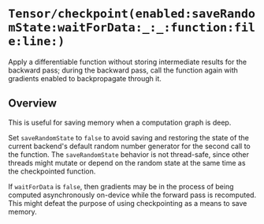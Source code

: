 # ``Tensor/checkpoint(enabled:saveRandomState:waitForData:_:_:function:file:line:)``

Apply a differentiable function without storing intermediate results for the backward pass; during the backward pass, call the function again with gradients enabled to backpropagate through it.

## Overview

This is useful for saving memory when a computation graph is deep.

Set `saveRandomState` to `false` to avoid saving and restoring the state of the current backend's default random number generator for the second call to the function. The `saveRandomState` behavior is not thread-safe, since other threads might mutate or depend on the random state at the same time as the checkpointed function.

If `waitForData` is `false`, then gradients may be in the process of being computed asynchronously on-device while the forward pass is recomputed. This might defeat the purpose of using checkpointing as a means to save memory.
